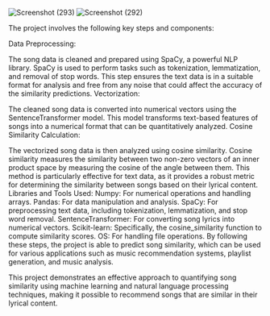 ![Screenshot (293)](https://github.com/youssef665/AI-ML-projects/assets/110295462/6ec23b61-8491-4c78-b308-68b7e6344cd4)
![Screenshot (292)](https://github.com/youssef665/AI-ML-projects/assets/110295462/32392859-8510-4d91-b0f7-0c5100e5d184)


The project involves the following key steps and components:

Data Preprocessing:

The song data is cleaned and prepared using SpaCy, a powerful NLP library. SpaCy is used to perform tasks such as tokenization, lemmatization, and removal of stop words. This step ensures the text data is in a suitable format for analysis and free from any noise that could affect the accuracy of the similarity predictions.
Vectorization:

The cleaned song data is converted into numerical vectors using the SentenceTransformer model. This model transforms text-based features of songs into a numerical format that can be quantitatively analyzed.
Cosine Similarity Calculation:

The vectorized song data is then analyzed using cosine similarity. Cosine similarity measures the similarity between two non-zero vectors of an inner product space by measuring the cosine of the angle between them. This method is particularly effective for text data, as it provides a robust metric for determining the similarity between songs based on their lyrical content.
Libraries and Tools Used:
Numpy: For numerical operations and handling arrays.
Pandas: For data manipulation and analysis.
SpaCy: For preprocessing text data, including tokenization, lemmatization, and stop word removal.
SentenceTransformer: For converting song lyrics into numerical vectors.
Scikit-learn: Specifically, the cosine_similarity function to compute similarity scores.
OS: For handling file operations.
By following these steps, the project is able to predict song similarity, which can be used for various applications such as music recommendation systems, playlist generation, and music analysis.

This project demonstrates an effective approach to quantifying song similarity using machine learning and natural language processing techniques, making it possible to recommend songs that are similar in their lyrical content.

